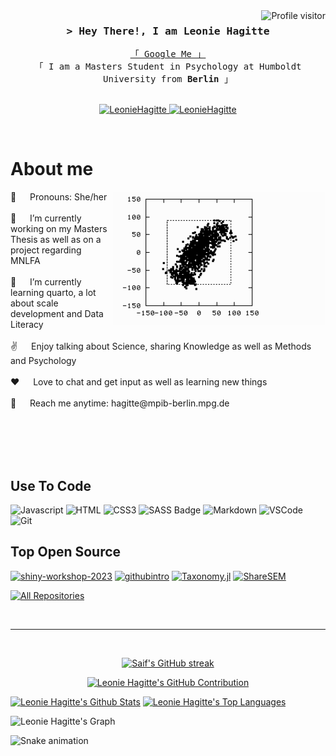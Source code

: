 <!--
<h2 align="center">
  Welcome to Leonie Hagitte World!
  <img src="https://media.giphy.com/media/hvRJCLFzcasrR4ia7z/giphy.gif" width="28">
</h2>
-->

<!--
<p align="center">
  <a href="https://github.com/LeonieHagitte"><img src="https://readme-typing-svg.herokuapp.com/?lines=Self%20Taught%20Programmer;Front%20End%20Developer;1.5%2B%20years%20of%20coding%20experience;Always%20learning%20new%20things&center=true&width=380&height=45"></a>
</p>

 -->

<a href="https://komarev.com/ghpvc/?username=LeonieHagitte">
  <img align="right" src="https://komarev.com/ghpvc/?username=LeonieHagitte&label=Visitors&color=0e75b6&style=flat" alt="Profile visitor" />
</a>

<!-- Intro  -->
<h3 align="center">
        <samp>&gt; Hey There!, I am
                <b><a target="_blank">Leonie Hagitte</a></b>
        </samp>
</h3>


<p align="center"> 
  <samp>
    <a href="https://www.google.com/search?q=Leonie+Hagitte">「 Google Me 」</a>
    <br>
    「 I am a Masters Student in Psychology at Humboldt University from <b>Berlin</b> 」
    <br>
    <br>
  </samp>
</p>

<p align="center">
 <a href="https://linkedin.com/in/Leonie-Hagitte" target="_blank">
  <img src="https://img.shields.io/badge/LinkedIn-0077B5?style=for-the-badge&logo=linkedin&logoColor=white" alt="LeonieHagitte"/>
 </a>
 <a href="https://www.researchgate.net/profile/Leonie-Hagitte">
  <img src="https://media.licdn.com/dms/image/D4D12AQGgG6Yn5_MU8Q/article-inline_image-shrink_1500_2232/0/1693296863581?e=1710374400&v=beta&t=Z-6Uh94yXqwSLBu_i6OPSbQ_BDwPgD9cU0h6eoEWYdY" alt="LeonieHagitte" width="85" />
 </a> 
</p>
<br />

<!-- About Section -->
 # About me
 
<p>
 <img align="right" width="340" src="/assets/peng.gif" alt="peng.gif" />
👩 &emsp; Pronouns: She/her  
   <br/><br/>
🔭 &emsp; I’m currently working on my Masters Thesis as well as on a project regarding MNLFA
   <br/><br/>
🌱 &emsp; I’m currently learning quarto, a lot about scale development and Data Literacy  
   <br/><br/>
✌️ &emsp; Enjoy talking about Science, sharing Knowledge as well as Methods and Psychology  
   <br/><br/>
❤️ &emsp; Love to chat and get input as well as learning new things  
   <br/><br/>
📧 &emsp; Reach me anytime: hagitte@mpib-berlin.mpg.de  
   <br/><br/>
</p>

<br/>
<br/>
<br/>

## Use To Code

![Javascript](https://img.shields.io/badge/Javascript-F0DB4F?style=for-the-badge&labelColor=black&logo=javascript&logoColor=F0DB4F)
![HTML](https://img.shields.io/badge/HTML5-E34F26?style=for-the-badge&logo=html5&logoColor=white)
![CSS3](https://img.shields.io/badge/CSS3-1572B6?style=for-the-badge&logo=css3&logoColor=white)
![SASS Badge](https://img.shields.io/badge/Sass-CC6699?style=for-the-badge&logo=sass&logoColor=white)
![Markdown](https://img.shields.io/badge/Markdown-000000?style=for-the-badge&logo=markdown&logoColor=white)
![VSCode](https://img.shields.io/badge/Visual_Studio-0078d7?style=for-the-badge&logo=visual%20studio&logoColor=white)
![Git](https://img.shields.io/badge/Git-F05032?style=for-the-badge&logo=git&logoColor=white)
<br/>
## Top Open Source

[![shiny-workshop-2023](https://github-readme-stats.vercel.app/api/pin/?username=LeonieHagitte&repo=shiny-workshop-2023&border_color=7F3FBF&bg_color=0D1117&title_color=C9D1D9&text_color=8B949E&icon_color=7F3FBF)](https://github.com/LeonieHagitte/shiny-workshop-2023)
[![githubintro](https://github-readme-stats.vercel.app/api/pin/?username=LeonieHagitte&repo=githubintro&border_color=7F3FBF&bg_color=0D1117&title_color=C9D1D9&text_color=8B949E&icon_color=7F3FBF)](https://github.com/LeonieHagitte/githubintro)
[![Taxonomy.jl](https://github-readme-stats.vercel.app/api/pin/?username=LeonieHagitte&repo=Taxonomy.jl&border_color=7F3FBF&bg_color=0D1117&title_color=C9D1D9&text_color=8B949E&icon_color=7F3FBF)](https://github.com/LeonieHagitte/Taxonomy.jl)
[![ShareSEM](https://github-readme-stats.vercel.app/api/pin/?username=LeonieHagitte&repo=ShareSEM&border_color=7F3FBF&bg_color=0D1117&title_color=C9D1D9&text_color=8B949E&icon_color=7F3FBF)](https://github.com/LeonieHagitte/ShareSEM)

<p align="left">
  <a href="https://github.com/LeonieHagitte?tab=repositories" target="_blank"><img alt="All Repositories" title="All Repositories" src="https://img.shields.io/badge/-All%20Repos-2962FF?style=for-the-badge&logo=koding&logoColor=white"/></a>
</p>

<br/>
<hr/>
<br/>


<p align="center">
  <a href="https://github.com/LeonieHagitte">
    <img src="https://github-readme-streak-stats.herokuapp.com/?user=LeonieHagitte&theme=radical&border=7F3FBF&background=0D1117" alt="Saif's GitHub streak"/>
  </a>
</p>

<p align="center">
  <a href="https://github.com/LeonieHagitte">
    <img src="https://github-profile-summary-cards.vercel.app/api/cards/profile-details?username=LeonieHagitte&theme=radical" alt="Leonie Hagitte's GitHub Contribution"/>
  </a>
</p>

<a> 
    <a href="https://github.com/LeonieHagitte"><img alt="Leonie Hagitte's Github Stats" src="https://denvercoder1-github-readme-stats.vercel.app/api?username=LeonieHagitte&show_icons=true&count_private=true&theme=react&border_color=7F3FBF&bg_color=0D1117&title_color=F85D7F&icon_color=F8D866" height="192px" width="49.5%"/></a>
  <a href="https://github.com/LeonieHagitte"><img alt="Leonie Hagitte's Top Languages" src="https://denvercoder1-github-readme-stats.vercel.app/api/top-langs/?username=LeonieHagitte&langs_count=8&layout=compact&theme=react&border_color=7F3FBF&bg_color=0D1117&title_color=F85D7F&icon_color=F8D866" height="192px" width="49.5%"/></a>
  <br/>
</a>

![Leonie Hagitte's Graph](https://github-readme-activity-graph.vercel.app/graph?username=LeonieHagitte&custom_title=Al%20Siam's%20GitHub%20Activity%20Graph&bg_color=0D1117&color=7F3FBF&line=7F3FBF&point=7F3FBF&area_color=FFFFFF&title_color=FFFFFF&area=true)

![Snake animation](https://LeonieHagitte.github.io/LeonieHagitte/github-contribution-grid-snake.svg)

